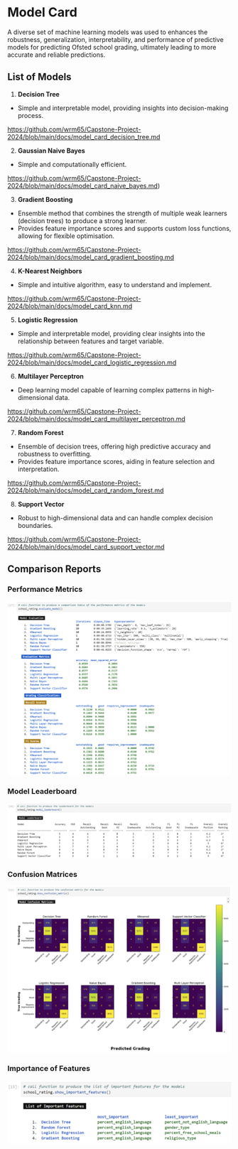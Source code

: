 # Model Card

A diverse set of machine learning models was used to enhances the robustness, generalization, interpretability, and performance of predictive models for predicting Ofsted school grading, ultimately leading to more accurate and reliable predictions.


## List of Models

1. **Decision Tree**

- Simple and interpretable model, providing insights into decision-making process.

https://github.com/wrm65/Capstone-Project-2024/blob/main/docs/model_card_decision_tree.md

2. **Gaussian Naive Bayes**

- Simple and computationally efficient.

https://github.com/wrm65/Capstone-Project-2024/blob/main/docs/model_card_naive_bayes.md)

3. **Gradient Boosting** 

- Ensemble method that combines the strength of multiple weak learners (decision trees) to produce a strong learner.
- Provides feature importance scores and supports custom loss functions, allowing for flexible optimisation.

https://github.com/wrm65/Capstone-Project-2024/blob/main/docs/model_card_gradient_boosting.md

4. **K-Nearest Neighbors**

- Simple and intuitive algorithm, easy to understand and implement.

https://github.com/wrm65/Capstone-Project-2024/blob/main/docs/model_card_knn.md

5. **Logistic Regression**

- Simple and interpretable model, providing clear insights into the relationship between features and target variable.

https://github.com/wrm65/Capstone-Project-2024/blob/main/docs/model_card_logistic_regression.md

6. **Multilayer Perceptron**

- Deep learning model capable of learning complex patterns in high-dimensional data.

https://github.com/wrm65/Capstone-Project-2024/blob/main/docs/model_card_multilayer_perceptron.md

7. **Random Forest**

- Ensemble of decision trees, offering high predictive accuracy and robustness to overfitting.
- Provides feature importance scores, aiding in feature selection and interpretation.

https://github.com/wrm65/Capstone-Project-2024/blob/main/docs/model_card_random_forest.md

8. **Support Vector**

- Robust to high-dimensional data and can handle complex decision boundaries.

https://github.com/wrm65/Capstone-Project-2024/blob/main/docs/model_card_support_vector.md

## Comparison Reports

### Performance Metrics

   <div>
    <img src="https://github.com/wrm65/Capstone-Project-2024/blob/main/images/evaluation_01.png">
   </div>

### Model Leaderboard

   <div>
    <img src="https://github.com/wrm65/Capstone-Project-2024/blob/main/images/evaluation_04.png">
   </div>

### Confusion Matrices

   <div>
    <img src="https://github.com/wrm65/Capstone-Project-2024/blob/main/images/evaluation_03.png">
   </div>

### Importance of Features

   <div>
    <img style="width:700px" src="https://github.com/wrm65/Capstone-Project-2024/blob/main/images/evaluation_02.png">
   </div>


